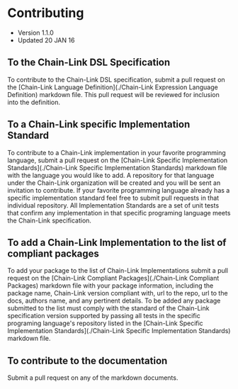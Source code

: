# Contributing
- Version 1.1.0
- Updated 20 JAN 16

## To the Chain-Link DSL Specification
To contribute to the Chain-Link DSL specification, submit a pull request on the [Chain-Link Language Definition](./Chain-Link Expression Language Definition) markdown file. This pull request will be reviewed for inclusion into the definition.

## To a Chain-Link specific Implementation Standard
To contribute to a Chain-Link implementation in your favorite programming language, submit a pull request on the [Chain-Link Specific Implementation Standards](./Chain-Link Specific Implementation Standards) markdown file with the language you would like to add. A repository for that language under the Chain-Link organization will be created and you will be sent an invitation to contribute. If your favorite programming language already has a specific implementation standard feel free to submit pull requests in that individual repository. All Implementation Standards are a set of unit tests that confirm any implementation in that specific programing language meets the Chain-Link specification.

## To add a Chain-Link Implementation to the list of compliant packages
To add your package to the list of Chain-Link Implementations submit a pull request on the [Chain-Link Compliant Packages](./Chain-Link Compliant Packages) markdown file with your package information, including the package name, Chain-Link version compliant with, url to the repo, url to the docs, authors name, and any pertinent details. To be added any package submitted to the list must comply with the standard of the Chain-Link specification version supported by passing all tests in the specific programing language's repository listed in the [Chain-Link Specific Implementation Standards](./Chain-Link Specific Implementation Standards) markdown file.

## To contribute to the documentation
Submit a pull request on any of the markdown documents.
